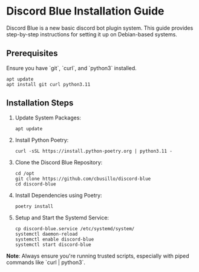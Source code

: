 # Discord Blue Installation Guide

Discord Blue is a new basic discord bot plugin system. This guide provides step-by-step instructions for setting it up on
Debian-based systems.

## Prerequisites

Ensure you have \`git\`, \`curl\`, and \`python3\` installed.

```
apt update
apt install git curl python3.11
```

## Installation Steps

1. Update System Packages:
   ```
   apt update
   ```

2. Install Python Poetry:
   ```
   curl -sSL https://install.python-poetry.org | python3.11 -
   ```

3. Clone the Discord Blue Repository:
   ```
   cd /opt
   git clone https://github.com/cbusillo/discord-blue
   cd discord-blue
   ```

4. Install Dependencies using Poetry:
   ```
   poetry install
   ```

5. Setup and Start the Systemd Service:
   ```
   cp discord-blue.service /etc/systemd/system/
   systemctl daemon-reload
   systemctl enable discord-blue
   systemctl start discord-blue
   ```

**Note**: Always ensure you're running trusted scripts, especially with piped commands like \`curl | python3\`.
